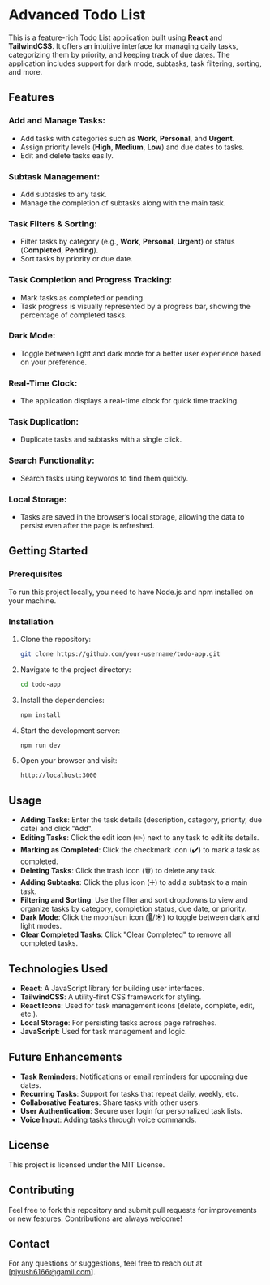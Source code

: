 # Advanced Todo List

This is a feature-rich Todo List application built using **React** and **TailwindCSS**. It offers an intuitive interface for managing daily tasks, categorizing them by priority, and keeping track of due dates. The application includes support for dark mode, subtasks, task filtering, sorting, and more.

## Features

### Add and Manage Tasks:
- Add tasks with categories such as **Work**, **Personal**, and **Urgent**.
- Assign priority levels (**High**, **Medium**, **Low**) and due dates to tasks.
- Edit and delete tasks easily.

### Subtask Management:
- Add subtasks to any task.
- Manage the completion of subtasks along with the main task.

### Task Filters & Sorting:
- Filter tasks by category (e.g., **Work**, **Personal**, **Urgent**) or status (**Completed**, **Pending**).
- Sort tasks by priority or due date.

### Task Completion and Progress Tracking:
- Mark tasks as completed or pending.
- Task progress is visually represented by a progress bar, showing the percentage of completed tasks.

### Dark Mode:
- Toggle between light and dark mode for a better user experience based on your preference.

### Real-Time Clock:
- The application displays a real-time clock for quick time tracking.

### Task Duplication:
- Duplicate tasks and subtasks with a single click.

### Search Functionality:
- Search tasks using keywords to find them quickly.

### Local Storage:
- Tasks are saved in the browser’s local storage, allowing the data to persist even after the page is refreshed.

## Getting Started

### Prerequisites
To run this project locally, you need to have Node.js and npm installed on your machine.

### Installation
1. Clone the repository:

    ```bash
    git clone https://github.com/your-username/todo-app.git
    ```

2. Navigate to the project directory:

    ```bash
    cd todo-app
    ```

3. Install the dependencies:

    ```bash
    npm install
    ```

4. Start the development server:

    ```bash
    npm run dev
    ```

5. Open your browser and visit:

    ```
    http://localhost:3000
    ```

## Usage
- **Adding Tasks**: Enter the task details (description, category, priority, due date) and click "Add".
- **Editing Tasks**: Click the edit icon (✏️) next to any task to edit its details.
- **Marking as Completed**: Click the checkmark icon (✔️) to mark a task as completed.
- **Deleting Tasks**: Click the trash icon (🗑️) to delete any task.
- **Adding Subtasks**: Click the plus icon (➕) to add a subtask to a main task.
- **Filtering and Sorting**: Use the filter and sort dropdowns to view and organize tasks by category, completion status, due date, or priority.
- **Dark Mode**: Click the moon/sun icon (🌙/☀️) to toggle between dark and light modes.
- **Clear Completed Tasks**: Click "Clear Completed" to remove all completed tasks.

## Technologies Used
- **React**: A JavaScript library for building user interfaces.
- **TailwindCSS**: A utility-first CSS framework for styling.
- **React Icons**: Used for task management icons (delete, complete, edit, etc.).
- **Local Storage**: For persisting tasks across page refreshes.
- **JavaScript**: Used for task management and logic.

## Future Enhancements
- **Task Reminders**: Notifications or email reminders for upcoming due dates.
- **Recurring Tasks**: Support for tasks that repeat daily, weekly, etc.
- **Collaborative Features**: Share tasks with other users.
- **User Authentication**: Secure user login for personalized task lists.
- **Voice Input**: Adding tasks through voice commands.

## License
This project is licensed under the MIT License.

## Contributing
Feel free to fork this repository and submit pull requests for improvements or new features. Contributions are always welcome!

## Contact
For any questions or suggestions, feel free to reach out at [piyush6166@gamil.com].
